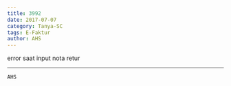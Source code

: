 ```yaml
---
title: 3992
date: 2017-07-07
category: Tanya-SC
tags: E-Faktur
author: AHS
---
```


error saat input nota retur

---



`AHS`
